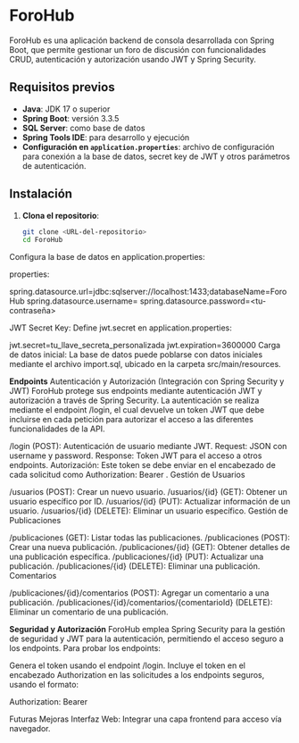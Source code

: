 # ForoHub

ForoHub es una aplicación backend de consola desarrollada con Spring Boot, que permite gestionar un foro de discusión con funcionalidades CRUD, autenticación y autorización usando JWT y Spring Security.

## Requisitos previos

- **Java**: JDK 17 o superior
- **Spring Boot**: versión 3.3.5
- **SQL Server**: como base de datos
- **Spring Tools IDE**: para desarrollo y ejecución
- **Configuración en `application.properties`**: archivo de configuración para conexión a la base de datos, secret key de JWT y otros parámetros de autenticación.

## Instalación

1. **Clona el repositorio**:
   ```bash
   git clone <URL-del-repositorio>
   cd ForoHub
Configura la base de datos en application.properties:

properties:

spring.datasource.url=jdbc:sqlserver://localhost:1433;databaseName=ForoHub
spring.datasource.username=<tu-usuario>
spring.datasource.password=<tu-contraseña>

JWT Secret Key: Define jwt.secret en application.properties: 

jwt.secret=tu_llave_secreta_personalizada
jwt.expiration=3600000
Carga de datos inicial: La base de datos puede poblarse con datos iniciales mediante el archivo import.sql, ubicado en la carpeta src/main/resources.


**Endpoints**
Autenticación y Autorización (Integración con Spring Security y JWT)
ForoHub protege sus endpoints mediante autenticación JWT y autorización a través de Spring Security. La autenticación se realiza mediante el endpoint /login, el cual devuelve un token JWT que debe incluirse en cada petición para autorizar el acceso a las diferentes funcionalidades de la API.

/login (POST): Autenticación de usuario mediante JWT.
Request: JSON con username y password.
Response: Token JWT para el acceso a otros endpoints.
Autorización: Este token se debe enviar en el encabezado de cada solicitud como Authorization: Bearer <token>.
Gestión de Usuarios

/usuarios (POST): Crear un nuevo usuario.
/usuarios/{id} (GET): Obtener un usuario específico por ID.
/usuarios/{id} (PUT): Actualizar información de un usuario.
/usuarios/{id} (DELETE): Eliminar un usuario específico.
Gestión de Publicaciones

/publicaciones (GET): Listar todas las publicaciones.
/publicaciones (POST): Crear una nueva publicación.
/publicaciones/{id} (GET): Obtener detalles de una publicación específica.
/publicaciones/{id} (PUT): Actualizar una publicación.
/publicaciones/{id} (DELETE): Eliminar una publicación.
Comentarios

/publicaciones/{id}/comentarios (POST): Agregar un comentario a una publicación.
/publicaciones/{id}/comentarios/{comentarioId} (DELETE): Eliminar un comentario de una publicación.

**Seguridad y Autorización**
ForoHub emplea Spring Security para la gestión de seguridad y JWT para la autenticación, permitiendo el acceso seguro a los endpoints. Para probar los endpoints:

Genera el token usando el endpoint /login.
Incluye el token en el encabezado Authorization en las solicitudes a los endpoints seguros, usando el formato:

Authorization: Bearer <token>

Futuras Mejoras
Interfaz Web: Integrar una capa frontend para acceso vía navegador.
